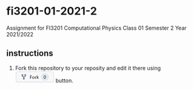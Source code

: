 # fi3201-01-2021-2
Assignment for FI3201 Computational Physics Class 01 Semester 2 Year 2021/2022

## instructions
1. Fork this repository to your reposity and edit it there using ![](images/github-fork-button.png) button.
